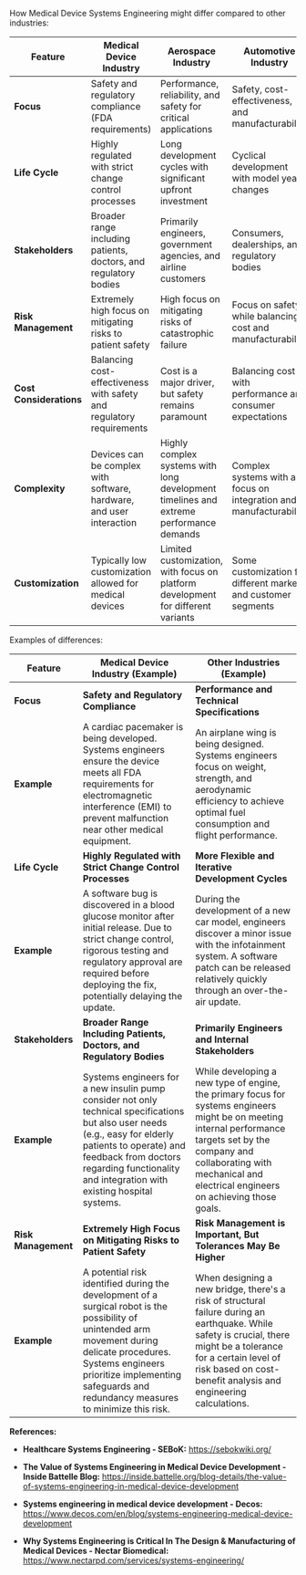 How Medical Device Systems Engineering might differ compared to other industries:

| Feature                 | Medical Device Industry                                              | Aerospace Industry                                                                     | Automotive Industry                                               | Consumer Electronics Industry                                                  |
|--------------|--------------|----------------|--------------|--------------|
| **Focus**               | Safety and regulatory compliance (FDA requirements)                  | Performance, reliability, and safety for critical applications                         | Safety, cost-effectiveness, and manufacturability                 | Cost, functionality, and user experience                                       |
| **Life Cycle**          | Highly regulated with strict change control processes                | Long development cycles with significant upfront investment                            | Cyclical development with model year changes                      | Fast-paced development with shorter product lifecycles                         |
| **Stakeholders**        | Broader range including patients, doctors, and regulatory bodies     | Primarily engineers, government agencies, and airline customers                        | Consumers, dealerships, and regulatory bodies                     | Consumers, retailers, and internal marketing/design teams                      |
| **Risk Management**     | Extremely high focus on mitigating risks to patient safety           | High focus on mitigating risks of catastrophic failure                                 | Focus on safety while balancing cost and manufacturability        | Focus on user safety and product liability                                     |
| **Cost Considerations** | Balancing cost-effectiveness with safety and regulatory requirements | Cost is a major driver, but safety remains paramount                                   | Balancing cost with performance and consumer expectations         | Cost is a major driver, with emphasis on economies of scale                    |
| **Complexity**          | Devices can be complex with software, hardware, and user interaction | Highly complex systems with long development timelines and extreme performance demands | Complex systems with a focus on integration and manufacturability | Range from simple to complex, with emphasis on user experience and ease of use |
| **Customization**       | Typically low customization allowed for medical devices              | Limited customization, with focus on platform development for different variants       | Some customization for different markets and customer segments    | High degree of customization for specific features and functionalit            |

Examples of differences:

| Feature             | Medical Device Industry (Example)                                                                                                                                                                                                                      | Other Industries (Example)                                                                                                                                                                                                              |
|---------------------|--------------------------------------------------------------------------------------------------------------------------------------------------------------------------------------------------------------------------------------------------------|-----------------------------------------------------------------------------------------------------------------------------------------------------------------------------------------------------------------------------------------|
| **Focus**           | **Safety and Regulatory Compliance**                                                                                                                                                                                                                   | **Performance and Technical Specifications**                                                                                                                                                                                            |
| **Example**         | A cardiac pacemaker is being developed. Systems engineers ensure the device meets all FDA requirements for electromagnetic interference (EMI) to prevent malfunction near other medical equipment.                                                     | An airplane wing is being designed. Systems engineers focus on weight, strength, and aerodynamic efficiency to achieve optimal fuel consumption and flight performance.                                                                 |
| **Life Cycle**      | **Highly Regulated with Strict Change Control Processes**                                                                                                                                                                                              | **More Flexible and Iterative Development Cycles**                                                                                                                                                                                      |
| **Example**         | A software bug is discovered in a blood glucose monitor after initial release. Due to strict change control, rigorous testing and regulatory approval are required before deploying the fix, potentially delaying the update.                          | During the development of a new car model, engineers discover a minor issue with the infotainment system. A software patch can be released relatively quickly through an over-the-air update.                                           |
| **Stakeholders**    | **Broader Range Including Patients, Doctors, and Regulatory Bodies**                                                                                                                                                                                   | **Primarily Engineers and Internal Stakeholders**                                                                                                                                                                                       |
| **Example**         | Systems engineers for a new insulin pump consider not only technical specifications but also user needs (e.g., easy for elderly patients to operate) and feedback from doctors regarding functionality and integration with existing hospital systems. | While developing a new type of engine, the primary focus for systems engineers might be on meeting internal performance targets set by the company and collaborating with mechanical and electrical engineers on achieving those goals. |
| **Risk Management** | **Extremely High Focus on Mitigating Risks to Patient Safety**                                                                                                                                                                                         | **Risk Management is Important, But Tolerances May Be Higher**                                                                                                                                                                          |
| **Example**         | A potential risk identified during the development of a surgical robot is the possibility of unintended arm movement during delicate procedures. Systems engineers prioritize implementing safeguards and redundancy measures to minimize this risk.   | When designing a new bridge, there's a risk of structural failure during an earthquake. While safety is crucial, there might be a tolerance for a certain level of risk based on cost-benefit analysis and engineering calculations.    |

**References:**

-   **Healthcare Systems Engineering - SEBoK:** <https://sebokwiki.org/>

-   **The Value of Systems Engineering in Medical Device Development - Inside Battelle Blog:** <https://inside.battelle.org/blog-details/the-value-of-systems-engineering-in-medical-device-development>

-   **Systems engineering in medical device development - Decos:** <https://www.decos.com/en/blog/systems-engineering-medical-device-development>

-   **Why Systems Engineering is Critical In The Design & Manufacturing of Medical Devices - Nectar Biomedical:** <https://www.nectarpd.com/services/systems-engineering/>